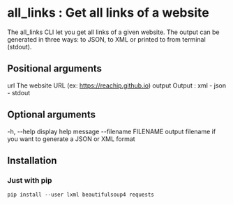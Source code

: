 # all_links : Get all links of a website

The all_links CLI let you get all links of a given website.
The output can be generated in three ways: to JSON, to XML or printed to from terminal (stdout).

## Positional arguments

url                  The website URL (ex: https://reachip.github.io)
output               Output : xml - json - stdout

## Optional arguments

-h, --help           display help message
--filename FILENAME  output filename if you want to generate a JSON or XML format 

## Installation

### Just with pip

```
pip install --user lxml beautifulsoup4 requests
```